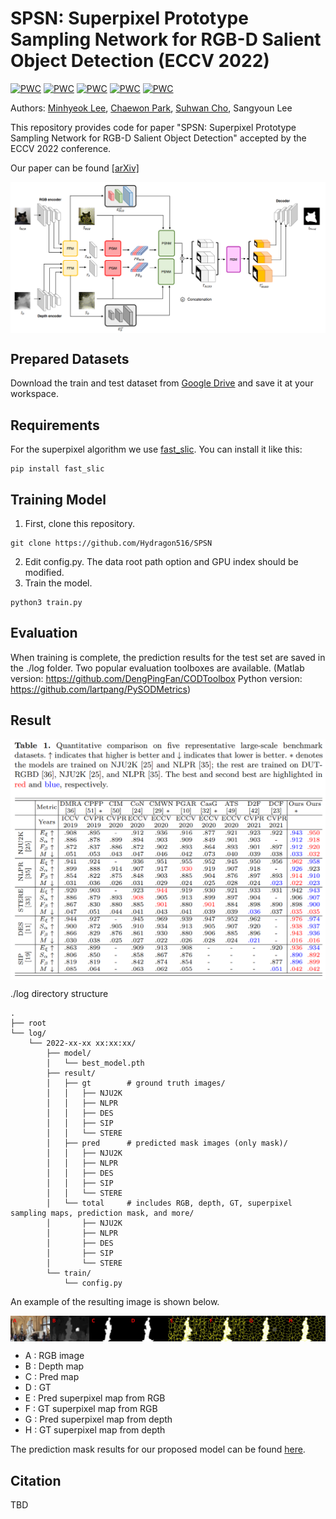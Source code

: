# SPSN: Superpixel Prototype Sampling Network for RGB-D Salient Object Detection (ECCV 2022)

[![PWC](https://img.shields.io/endpoint.svg?url=https://paperswithcode.com/badge/spsn-superpixel-prototype-sampling-network/rgb-d-salient-object-detection-on-sip)](https://paperswithcode.com/sota/rgb-d-salient-object-detection-on-sip?p=spsn-superpixel-prototype-sampling-network)
[![PWC](https://img.shields.io/endpoint.svg?url=https://paperswithcode.com/badge/spsn-superpixel-prototype-sampling-network/rgb-d-salient-object-detection-on-des)](https://paperswithcode.com/sota/rgb-d-salient-object-detection-on-des?p=spsn-superpixel-prototype-sampling-network)
[![PWC](https://img.shields.io/endpoint.svg?url=https://paperswithcode.com/badge/spsn-superpixel-prototype-sampling-network/rgb-d-salient-object-detection-on-nju2k)](https://paperswithcode.com/sota/rgb-d-salient-object-detection-on-nju2k?p=spsn-superpixel-prototype-sampling-network)
[![PWC](https://img.shields.io/endpoint.svg?url=https://paperswithcode.com/badge/spsn-superpixel-prototype-sampling-network/rgb-d-salient-object-detection-on-nlpr)](https://paperswithcode.com/sota/rgb-d-salient-object-detection-on-nlpr?p=spsn-superpixel-prototype-sampling-network)
[![PWC](https://img.shields.io/endpoint.svg?url=https://paperswithcode.com/badge/spsn-superpixel-prototype-sampling-network/rgb-d-salient-object-detection-on-stere)](https://paperswithcode.com/sota/rgb-d-salient-object-detection-on-stere?p=spsn-superpixel-prototype-sampling-network)

Authors: [Minhyeok Lee](https://github.com/Hydragon516), [Chaewon Park](https://github.com/codnjsqkr), [Suhwan Cho](https://github.com/suhwan-cho), Sangyoun Lee

This repository provides code for paper "SPSN: Superpixel Prototype Sampling Network for RGB-D Salient Object Detection" accepted by the ECCV 2022 conference.

Our paper can be found [[arXiv]](https://arxiv.org/abs/2207.07898)

<img align="center" src="./images/main.png" width="800px" />

## Prepared Datasets
Download the train and test dataset from [Google Drive](https://drive.google.com/file/d/17Ee2l1837HkHR8EGoR4u1Be3v_qliXj0/view?usp=sharing) and save it at your workspace.

## Requirements
For the superpixel algorithm we use [fast_slic](https://github.com/Algy/fast-slic). You can install it like this:
```
pip install fast_slic
```

## Training Model
1. First, clone this repository.
```
git clone https://github.com/Hydragon516/SPSN
```
2. Edit config.py. The data root path option and GPU index should be modified.
3. Train the model.
```
python3 train.py
```

## Evaluation
When training is complete, the prediction results for the test set are saved in the ./log folder. Two popular evaluation toolboxes are available. (Matlab version: https://github.com/DengPingFan/CODToolbox Python version: https://github.com/lartpang/PySODMetrics)

## Result
<img align="center" src="./images/result.png" width="600px" />

./log directory structure
```
.
├── root
└── log/
    └── 2022-xx-xx xx:xx:xx/
        ├── model/
        │   └── best_model.pth
        ├── result/
        │   ├── gt        # ground truth images/
        │   │   ├── NJU2K
        │   │   ├── NLPR
        │   │   ├── DES
        │   │   ├── SIP
        │   │   └── STERE
        │   ├── pred      # predicted mask images (only mask)/
        │   │   ├── NJU2K
        │   │   ├── NLPR
        │   │   ├── DES
        │   │   ├── SIP
        │   │   └── STERE
        │   └── total     # includes RGB, depth, GT, superpixel sampling maps, prediction mask, and more/
        │       ├── NJU2K
        │       ├── NLPR
        │       ├── DES
        │       ├── SIP
        │       └── STERE
        └── train/
            └── config.py
```

An example of the resulting image is shown below.

<img align="center" src="./images/test.jpg"/>

* A : RGB image
* B : Depth map
* C : Pred map
* D : GT
* E : Pred superpixel map from RGB
* F : GT superpixel map from RGB
* G : Pred superpixel map from depth
* H : GT superpixel map from depth

The prediction mask results for our proposed model can be found [here](https://drive.google.com/file/d/1QjgsNz7S21yNIbCsUW3zINmivxXr6vK0/view?usp=sharing).

## Citation
TBD
